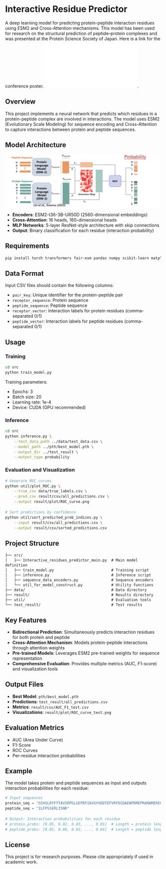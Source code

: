 # Interactive Residue Predictor

A deep learning model for predicting protein-peptide interaction residues using ESM2 and Cross-Attention mechanisms.
This model has been used for research on the structural prediction of peptide–protein complexes and was presented at the Protein Science Society of Japan.
Here is a link for the conference poster.  ![conference poster](image/2025_pssj_morishita_poster.pdf).

## Overview

This project implements a neural network that predicts which residues in a protein-peptide complex are involved in interactions. The model uses ESM2 (Evolutionary Scale Modeling) for sequence encoding and Cross-Attention to capture interactions between protein and peptide sequences.

## Model Architecture
![Model Aechitecture](image/Interactive_res_predictor_architecture.png)
- **Encoders**: ESM2-t36-3B-UR50D (2560-dimensional embeddings)
- **Cross-Attention**: 16 heads, 160-dimensional heads
- **MLP Networks**: 5-layer ResNet-style architecture with skip connections
- **Output**: Binary classification for each residue (interaction probability)

## Requirements

```bash
pip install torch transformers fair-esm pandas numpy scikit-learn matplotlib tqdm
```

## Data Format

Input CSV files should contain the following columns:
- `pair_key`: Unique identifier for the protein-peptide pair
- `receptor_sequence`: Protein sequence
- `peptide_sequence`: Peptide sequence
- `receptor_vector`: Interaction labels for protein residues (comma-separated 0/1)
- `peptide_vector`: Interaction labels for peptide residues (comma-separated 0/1)

## Usage

### Training

```bash
cd src
python train_model.py
```

Training parameters:
- Epochs: 3
- Batch size: 20
- Learning rate: 1e-4
- Device: CUDA (GPU recommended)

### Inference

```bash
cd src
python inference.py \
    --test_data_path ../data/test_data.csv \
    --model_path ../pth/best_model.pth \
    --output_dir ../test_result \
    --output_type probability
```

### Evaluation and Visualization

```bash
# Generate ROC curves
python util/plot_ROC.py \
    --true_csv data/true_labels.csv \
    --pred_csv result/csv/all_predictions.csv \
    --output result/plot/ROC_curve.png

# Sort predictions by confidence
python util/sort_predicted_prob_indices.py \
    --input result/csv/all_predictions.csv \
    --output result/csv/sorted_predictions.csv
```

## Project Structure

```
├── src/
│   ├── Interactive_residues_predictor_main.py  # Main model definition
│   ├── train_model.py                          # Training script
│   ├── inference.py                            # Inference script
│   ├── sequence_data_encoders.py               # Sequence encoders
│   └── util_for_model_construct.py             # Utility functions
├── data/                                       # Data directory
├── result/                                     # Results directory
├── util/                                       # Evaluation tools
└── test_result/                                # Test results
```

## Key Features

- **Bidirectional Prediction**: Simultaneously predicts interaction residues for both protein and peptide
- **Cross-Attention Mechanism**: Models protein-peptide interactions through attention weights
- **Pre-trained Models**: Leverages ESM2 pre-trained weights for sequence representation
- **Comprehensive Evaluation**: Provides multiple metrics (AUC, F1-score) and visualization tools

## Output Files

- **Best Model**: `pth/best_model.pth`
- **Predictions**: `test_result/all_predictions.csv`
- **Metrics**: `result/csv/AUC_F1_test.csv`
- **Visualizations**: `result/plot/ROC_curve_test.png`

## Evaluation Metrics

- AUC (Area Under Curve)
- F1-Score
- ROC Curves
- Per-residue interaction probabilities

## Example

The model takes protein and peptide sequences as input and outputs interaction probabilities for each residue:

```python
# Input sequences
protein_seq = "GSHSLRYFYTAVSRPGLGEPRFIAVGYVDDTEFVRFDSDAENPRMEPRARWMEREGPEYWEQQTRIAKEWEQIYRVDLRTLRGYYNQSEGGSHTIQEMYGCDVGSDGSLLRGYRQDAYDGRDYIALNEDLKTWTAADFAAQITRNKWERARYAERLRAYLEGTCVEWLSRYLELGKETLLRSDPPEAHVTLHPRPEGDVTLRCWALGFYPADITLTWQLNGEDLTQDMELVETRPAGDGTFQKWASVVVPLGKEQNYTCRVEHEGLPKPLSQRWE"
peptide_seq = "ILFPSSERLISNR"

# Output: Interaction probabilities for each residue
# protein_probs: [0.05, 0.02, 0.03, ..., 0.01]  # Length = protein length
# peptide_probs: [0.85, 0.88, 0.92, ..., 0.94]  # Length = peptide length
```

## License

This project is for research purposes. Please cite appropriately if used in academic work.
